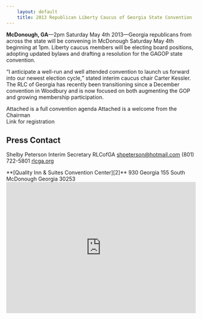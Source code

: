 ```yaml
---
    layout: default
    title: 2013 Republican Liberty Caucus of Georgia State Convention
---
```


<div class="row">
<div class="span6" markdown="1">
<span><b>McDonough, GA</b>&mdash;2pm Saturday May 4th 2013</span>&mdash;Georgia republicans from across the state will be convening in
McDonough Saturday May 4th beginning at 1pm.  Liberty caucus members will be electing board positions, adopting updated
bylaws and drafting a resolution for the GAGOP state convention.

<q>I anticipate a well-run and well attended convention to launch us forward into our newest election cycle,</q> stated
interim caucus chair Carter Kessler.  The RLC of Georgia has recently been transitioning since a December convention in
Woodbury and is now focused on both augmenting the GOP and growing membership participation.

Attached is a full convention agenda 
Attached is a welcome from the Chairman  
Link for registration

Press Contact
-------------

Shelby Peterson 
Interim Secretary RLCofGA
[shpeterson@hotmail.com](mailto:shpeterson@hotmail.com)
(801) 722-5801
[rlcga.org](http://rlcga.org)

</div>
<div class="span6" markdown="1">
**[Quality Inn &amp; Suites Convention Center][2]**  
930 Georgia 155 South  
McDonough Georgia 30253

<iframe width="100%" height="350" frameborder="0" scrolling="no" marginheight="0" marginwidth="0" src="https://maps.google.com/maps?cid=873884944616720550&amp;output=embed"></iframe>
</div>
</div>

 [2]: https://maps.google.com/maps?cid=873884944616720550
 [3]: https://www.xorbia.com/e/rlc/republican-liberty-caucus-georgia-state-convention
